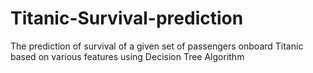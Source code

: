 # Titanic-Survival-prediction
The prediction of survival of a given set of passengers onboard Titanic based on various features using Decision Tree Algorithm
